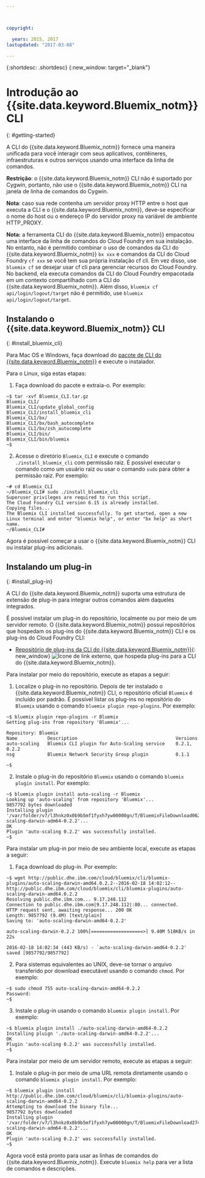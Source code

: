 ```yaml
---



copyright:

  years: 2015, 2017
lastupdated: "2017-03-08"

---
```



{:shortdesc: .shortdesc}
{:new_window: target="_blank"}

# Introdução ao {{site.data.keyword.Bluemix_notm}} CLI
{: #getting-started}

A CLI do {{site.data.keyword.Bluemix_notm}} fornece uma maneira unificada para você interagir com seus aplicativos, contêineres, infraestruturas e outros serviços usando uma interface da linha de comandos.  

**Restrição**: o {{site.data.keyword.Bluemix_notm}} CLI não é suportado por Cygwin, portanto, não use o {{site.data.keyword.Bluemix_notm}} CLI na janela de linha de comandos do Cygwin.

**Nota**: caso sua rede contenha um servidor proxy HTTP entre o host que executa a CLI e o {{site.data.keyword.Bluemix_notm}}, deve-se especificar o nome do host ou o endereço IP do servidor proxy na variável de ambiente HTTP_PROXY.

**Nota:** a ferramenta CLI do {{site.data.keyword.Bluemix_notm}} empacotou uma interface da linha de comandos do Cloud Foundry em sua instalação. No entanto, não é permitido combinar o uso de comandos da CLI do {{site.data.keyword.Bluemix_notm}} `bx xxx` e comandos da CLI do Cloud Foundry `cf xxx` se você tem sua própria instalação cf cli. Em vez disso, use `bluemix cf` se desejar usar cf cli para gerenciar recursos do Cloud Foundry. No backend, ela executa comandos da CLI do Cloud Foundry empacotada em um contexto compartilhado com a CLI do {{site.data.keyword.Bluemix_notm}}. Além disso, `bluemix cf api/login/logout/target` não é permitido, use `bluemix api/login/logout/target`.

## Instalando o {{site.data.keyword.Bluemix_notm}} CLI
{: #install_bluemix_cli}


Para Mac OS e Windows, faça download do
[pacote de CLI do {{site.data.keyword.Bluemix_notm}}](/docs/cli/index.html#downloads) e execute o instalador.

Para o Linux, siga estas etapas:

  1. Faça download do pacote e extraia-o. Por
exemplo:

  ```
  ~$ tar -xvf Bluemix_CLI.tar.gz
  Bluemix_CLI/
  Bluemix_CLI/update_global_config
  Bluemix_CLI/install_bluemix_cli
  Bluemix_CLI/bx/
  Bluemix_CLI/bx/bash_autocomplete
  Bluemix_CLI/bx/zsh_autocomplete
  Bluemix_CLI/bin/
  Bluemix_CLI/bin/bluemix
  ~$
  ```

  2. Acesse o diretório `Bluemix_CLI` e execute o comando `./install_bluemix_cli` com permissão raiz. É possível executar o comando como um usuário raiz ou usar o comando `sudo` para obter a permissão raiz. Por
exemplo:

  ```
  ~# cd Bluemix_CLI
  ~/Bluemix_CLI# sudo ./install_bluemix_cli
  Superuser privileges are required to run this script.
  The Cloud Foundry CLI version 6.15 is already installed.
  Copying files...
  The Bluemix CLI installed successfully. To get started, open a new Linux terminal and enter "bluemix help", or enter "bx help" as short name.
  ~/Bluemix_CLI#
  ```

Agora é possível começar a usar o {{site.data.keyword.Bluemix_notm}} CLI ou instalar plug-ins adicionais.

## Instalando um plug-in
{: #install_plug-in}

A CLI do {{site.data.keyword.Bluemix_notm}} suporta uma estrutura de extensão de plug-in para integrar outros comandos além daqueles integrados.


É possível instalar um plug-in do repositório, localmente ou por meio de um servidor remoto. O {{site.data.keyword.Bluemix_notm}} possui repositórios que hospedam os plug-ins do {{site.data.keyword.Bluemix_notm}} CLI e os plug-ins do Cloud Foundry CLI:

   * [Repositório de plug-ins da CLI do {{site.data.keyword.Bluemix_notm}}](http://clis.ng.bluemix.net/ui/repository.html#bluemix-plugins){: new_window} ![Ícone de link externo](../../../icons/launch-glyph.svg), que hospeda plug-ins para a CLI do {{site.data.keyword.Bluemix_notm}}.

Para instalar por meio do repositório, execute as etapas a seguir:

  1. Localize o plug-in no repositório. Depois de ter instalado o {{site.data.keyword.Bluemix_notm}} CLI, o repositório oficial `Bluemix` é incluído por padrão. É possível listar os plug-ins no repositório do `Bluemix` usando o comando `bluemix plugin repo-plugins`. Por
exemplo:

  ```
  ~$ bluemix plugin repo-plugins -r Bluemix
  Getting plug-ins from repository 'Bluemix'...

  Repository: Bluemix
  Name           Description                                    Versions
  auto-scaling   Bluemix CLI plugin for Auto-Scaling service    0.2.1, 0.2.2
  nsg            Bluemix Network Security Group plugin          0.1.1

  ~$
  ```

  2. Instale o plug-in do repositório `Bluemix` usando o comando `bluemix plugin install`. Por
exemplo:

  ```
  ~$ bluemix plugin install auto-scaling -r Bluemix
  Looking up 'auto-scaling' from repository 'Bluemix'...
  9857792 bytes downloaded
  Installing plugin '/var/folder/v7/l3hnkz0x0b9b5mf1fyxh7yw00000gn/T/BluemixFileDownload062468676/auto-scaling-darwin-adm64-0.2.2'...
  OK
  Plugin 'auto-scaling 0.2.2' was successfully installed.
  ~$
  ```


Para instalar um plug-in por meio de seu ambiente local, execute as etapas a seguir:

  1. Faça download do plug-in. Por
exemplo:

  ```
  ~$ wget http://public.dhe.ibm.com/cloud/bluemix/cli/bluemix-plugins/auto-scaling-darwin-amd64.0.2.2--2016-02-18 14:02:12-- http://public.dhe.ibm.com/cloud/bluemix/cli/bluemix-plugins/auto-scaling-darwin-amd64.0.2.2
  Resolving public.dhe.ibm.com... 9.17.248.112
  Connection to public.dhe.ibm.com|9.17.248.112|:80... connected.
  HTTP request sent, awaiting response... 200 OK
  Length: 9857792 (9.4M) [text/plain]
  Saving to: 'auto-scaling-darwin-amd64-0.2.2'

  auto-scaling-darwin-0.2.2 100%[===================>] 9.40M 518KB/s in 22s

  2016-02-18 14:02:34 (443 KB/s) - `auto-scaling-darwin-amd64-0.2.2' saved [9857792/9857792]
  ```

  2. Para sistemas equivalentes ao UNIX, deve-se tornar o arquivo transferido por download executável usando o comando `chmod`. Por
exemplo:

  ```
  ~$ sudo chmod 755 auto-scaling-darwin-amd64-0.2.2
  Password:
  ~$
  ```

  3. Instale o plug-in usando o comando `bluemix plugin install`. Por
exemplo:

  ```
  ~$ bluemix plugin install ./auto-scaling-darwin-amd64-0.2.2
  Installing pluign './auto-scaling-darwin-amd64-0.2.2'...
  OK
  Plugin 'auto-scaling 0.2.2' was successfully installed.
  ~$
  ```

Para instalar por meio de um servidor remoto, execute as etapas a seguir:

  1. Instale o plug-in por meio de uma URL remota diretamente usando o comando `bluemix plugin install`. Por
exemplo:

  ```
  ~$ bluemix plugin install http://public.dhe.ibm.com/cloud/bluemix/cli/bluemix-plugins/auto-scaling-darwin-amd64-0.2.2
  Attempting to download the binary file...
  9857792 bytes downloaded
  Installing plugin '/var/folder/v7/l3hnkz0x0b9b5mf1fyxh7yw00000gn/T/BluemixFileDownload274645142/auto-scaling-darwin-adm64-0.2.2'...
  OK
  Plugin 'auto-scaling 0.2.2' was successfully installed.
  ~$
  ```


Agora você está pronto para usar as linhas de comandos do {{site.data.keyword.Bluemix_notm}}. Execute `bluemix help` para ver a lista de comandos e descrições. 
